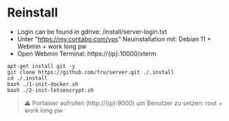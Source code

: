 # Reinstall
- Login can be found in gdrive: /install/server-login.txt
- Unter "https://my.contabo.com/vps" Neuinstallation mit: Debian 11 + Webmin + work long pw
- Open Webmin Terminal: https://{ip}:10000/xterm
```
apt-get install git -y
git clone https://github.com/fru/server.git ./.install
cd ./.install
bash ./1-init-docker.sh
bash ./2-init-letsencrypt.sh
```
> :warning: Portainer aufrufen (http://{ip}:9000) um Benutzer zu setzen: root + work long pw
